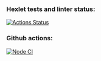 ### Hexlet tests and linter status:
[![Actions Status](https://github.com/temasemyonov678gh/backend-project-4/workflows/hexlet-check/badge.svg)](https://github.com/temasemyonov678gh/backend-project-4/actions)
### Github actions:
[![Node CI](https://github.com/temasemyonov678gh/backend-project-lvl3/actions/workflows/ci.yml/badge.svg)](https://github.com/temasemyonov678gh/backend-project-lvl3/actions)
